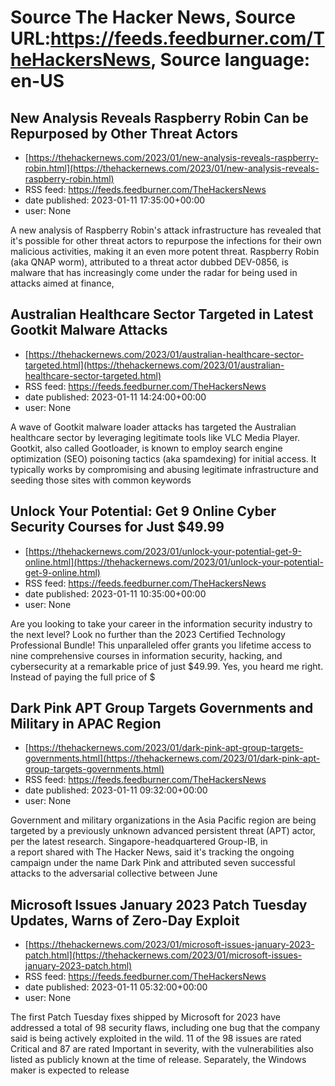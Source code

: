 # Source The Hacker News, Source URL:https://feeds.feedburner.com/TheHackersNews, Source language: en-US

## New Analysis Reveals Raspberry Robin Can be Repurposed by Other Threat Actors
 - [https://thehackernews.com/2023/01/new-analysis-reveals-raspberry-robin.html](https://thehackernews.com/2023/01/new-analysis-reveals-raspberry-robin.html)
 - RSS feed: https://feeds.feedburner.com/TheHackersNews
 - date published: 2023-01-11 17:35:00+00:00
 - user: None

A new analysis of Raspberry Robin's attack infrastructure has revealed that it's possible for other threat actors to repurpose the infections for their own malicious activities, making it an even more potent threat.
Raspberry Robin (aka QNAP worm), attributed to a threat actor dubbed DEV-0856, is malware that has increasingly come under the radar for being used in attacks aimed at finance,

## Australian Healthcare Sector Targeted in Latest Gootkit Malware Attacks
 - [https://thehackernews.com/2023/01/australian-healthcare-sector-targeted.html](https://thehackernews.com/2023/01/australian-healthcare-sector-targeted.html)
 - RSS feed: https://feeds.feedburner.com/TheHackersNews
 - date published: 2023-01-11 14:24:00+00:00
 - user: None

A wave of Gootkit malware loader attacks has targeted the Australian healthcare sector by leveraging legitimate tools like VLC Media Player.
Gootkit, also called Gootloader, is known to employ search engine optimization (SEO) poisoning tactics (aka spamdexing) for initial access. It typically works by compromising and abusing legitimate infrastructure and seeding those sites with common keywords

## Unlock Your Potential: Get 9 Online Cyber Security Courses for Just $49.99
 - [https://thehackernews.com/2023/01/unlock-your-potential-get-9-online.html](https://thehackernews.com/2023/01/unlock-your-potential-get-9-online.html)
 - RSS feed: https://feeds.feedburner.com/TheHackersNews
 - date published: 2023-01-11 10:35:00+00:00
 - user: None

Are you looking to take your career in the information security industry to the next level? Look no further than the 2023 Certified Technology Professional Bundle!
This unparalleled offer grants you lifetime access to nine comprehensive courses in information security, hacking, and cybersecurity at a remarkable price of just $49.99.
Yes, you heard me right. Instead of paying the full price of $

## Dark Pink APT Group Targets Governments and Military in APAC Region
 - [https://thehackernews.com/2023/01/dark-pink-apt-group-targets-governments.html](https://thehackernews.com/2023/01/dark-pink-apt-group-targets-governments.html)
 - RSS feed: https://feeds.feedburner.com/TheHackersNews
 - date published: 2023-01-11 09:32:00+00:00
 - user: None

Government and military organizations in the Asia Pacific region are being targeted by a previously unknown advanced persistent threat (APT) actor, per the latest research.
Singapore-headquartered Group-IB, in a report shared with The Hacker News, said it's tracking the ongoing campaign under the name Dark Pink and attributed seven successful attacks to the adversarial collective between June

## Microsoft Issues January 2023 Patch Tuesday Updates, Warns of Zero-Day Exploit
 - [https://thehackernews.com/2023/01/microsoft-issues-january-2023-patch.html](https://thehackernews.com/2023/01/microsoft-issues-january-2023-patch.html)
 - RSS feed: https://feeds.feedburner.com/TheHackersNews
 - date published: 2023-01-11 05:32:00+00:00
 - user: None

The first Patch Tuesday fixes shipped by Microsoft for 2023 have addressed a total of 98 security flaws, including one bug that the company said is being actively exploited in the wild.
11 of the 98 issues are rated Critical and 87 are rated Important in severity, with the vulnerabilities also listed as publicly known at the time of release. Separately, the Windows maker is expected to release
